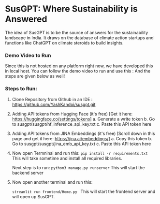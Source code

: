 # SusGPT: Where Sustainability is Answered

The idea of SusGPT is to be the source of answers for the sustainability landscape in India. It draws on the database of climate action startups and functions like ChatGPT on climate steroids to build insights.

### Demo Video to Run
Since this is not hosted on any platform right now, we have developed this in local host. 
You can follow the demo video to run and use this : 
And the steps are given below as well!

### Steps to Run:

1. Clone Repository from Github in an IDE : https://github.com/YashKandoi/susgpt.git

2. Adding API tokens from Hugging Face (it's free) [Get it here: https://huggingface.co/settings/tokens]
    a. Generate a write token
    b. Go to susgpt/susgpt/hf_inference_api_key.txt
    c. Paste this API token here

3. Adding API tokens from JINA Embeddings (it's free) [Scroll down in this page and get it here: https://jina.ai/embeddings/]
    a. Copy this token
    b. Go to susgpt/susgpt/jina_emb_api_key.txt
    c. Paste this API token here

4. Now open Termninal and run this:
     ```pip install -r requirements.txt```
    This will take sometime and install all required libraries.

    Next step is to run:
    ```python3 manage.py runserver```
    This will start the backend server

5. Now open another terminal and run this:

    ```streamlit run frontend/Home.py ```
    This will start the frontend server and will open up SusGPT.


